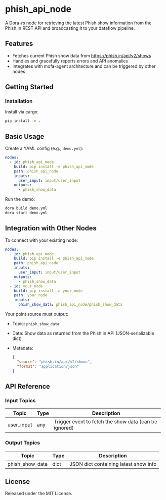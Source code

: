 # phish_api_node

A Dora-rs node for retrieving the latest Phish show information from the Phish.in REST API and broadcasting it to your dataflow pipeline.

## Features
- Fetches current Phish show data from https://phish.in/api/v2/shows
- Handles and gracefully reports errors and API anomalies
- Integrates with mofa-agent architecture and can be triggered by other nodes

## Getting Started

### Installation
Install via cargo:
```bash
pip install -e .
```

## Basic Usage

Create a YAML config (e.g., `demo.yml`):

```yaml
nodes:
  - id: phish_api_node
    build: pip install -e phish_api_node
    path: phish_api_node
    inputs:
      user_input: input/user_input
    outputs:
      - phish_show_data
```

Run the demo:

```bash
dora build demo.yml
dora start demo.yml
```


## Integration with Other Nodes

To connect with your existing node:

```yaml
nodes:
  - id: phish_api_node
    build: pip install -e phish_api_node
    path: phish_api_node
    inputs:
      user_input: input/user_input
    outputs:
      - phish_show_data
  - id: your_node
    build: pip install -e your_node
    path: your_node
    inputs:
      phish_show_data: phish_api_node/phish_show_data
```

Your point source must output:

* Topic: `phish_show_data`
* Data: Show data as returned from the Phish.in API (JSON-serializable dict)
* Metadata:

  ```json
  {
    "source": "phish.in/api/v2/shows",
    "format": "application/json"
  }
  ```

## API Reference

### Input Topics

| Topic               | Type      | Description                                           |
| ------------------- | --------- | ----------------------------------------------------- |
| user_input          | any       | Trigger event to fetch the show data (can be ignored) |

### Output Topics

| Topic             | Type    | Description                            |
| ----------------- | ------- | -------------------------------------- |
| phish_show_data   | dict    | JSON dict containing latest show info  |


## License

Released under the MIT License.
